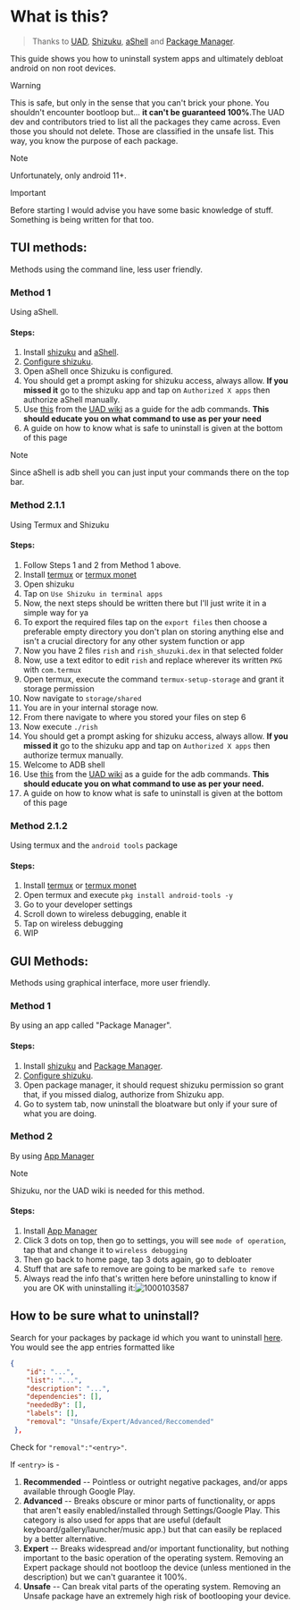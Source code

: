 # What is this?

>Thanks to [UAD](https://github.com/0x192/universal-android-debloater/), [Shizuku](https://github.com/RikkaApps/Shizuku), [aShell](https://gitlab.com/sunilpaulmathew/ashell) and [Package Manager](https://github.com/SmartPack/PackageManager).

This guide shows you how to uninstall system apps and ultimately debloat android on non root devices.

>[!WARNING]
>This is safe, but only in the sense that you can't brick your phone. You shouldn't encounter bootloop but... **it can't be guaranteed 100%**.The UAD dev and contributors tried to list all the packages they came across. Even those you should not delete. Those are classified in the unsafe list. This way, you know the purpose of each package.

>[!NOTE]
>Unfortunately, only android 11+.

>[!IMPORTANT]
>Before starting I would advise you have some basic knowledge of stuff. Something is being written for that too.

## TUI methods:

Methods using the command line, less user friendly.

### Method 1

Using aShell.
#### Steps:
 1. Install [shizuku](https://github.com/RikkaApps/Shizuku/releases) and [aShell](https://f-droid.org/en/packages/in.sunilpaulmathew.ashell/).
 2. [Configure shizuku](https://shizuku.rikka.app/guide/setup/).
 3. Open aShell once Shizuku is configured.
 4. You should get a prompt asking for shizuku access, always allow. **If you missed it** go to the shizuku app and tap on `Authorized X apps` then authorize aShell manually.
 5. Use [this](https://github.com/0x192/universal-android-debloater/wiki/FAQ#what-are-the-adb-commands-used-by-uad) from the [UAD wiki](https://github.com/0x192/universal-android-debloater/wiki) as a guide for the adb commands. **This should educate you on what command to use as per your need**
 6. A guide on how to know what is safe to uninstall is given at the bottom of this page

>[!NOTE]
>Since aShell is adb shell you can just input your commands there on the top bar.
### Method 2.1.1

Using Termux and Shizuku

#### Steps:
1. Follow Steps 1 and 2 from Method 1 above.
2. Install [termux](https://f-droid.org/packages/com.termux/) or [termux monet](https://github.com/HardcodedCat/termux-monet)
3. Open shizuku 
4. Tap on `Use Shizuku in terminal apps` 
5. Now, the next steps should be written there but I'll just write it in a simple way for ya
6. To export the required files tap on the `export files` then choose a preferable empty directory you don't plan on storing anything else and isn't a crucial directory for any other system function or app
7. Now you have 2 files `rish` and `rish_shuzuki.dex` in that selected folder
8. Now, use a text editor to edit `rish` and replace wherever its written `PKG` with `com.termux`
9. Open termux, execute the command `termux-setup-storage` and grant it storage permission 
10. Now navigate to `storage/shared`
11. You are in your internal storage now.
12. From there navigate to where you stored your files on step 6
13. Now execute `./rish` 
14. You should get a prompt asking for shizuku access, always allow. **If you missed it** go to the shizuku app and tap on `Authorized X apps` then authorize termux manually.
15. Welcome to ADB shell
16. Use [this](https://github.com/0x192/universal-android-debloater/wiki/FAQ#what-are-the-adb-commands-used-by-uad) from the [UAD wiki](https://github.com/0x192/universal-android-debloater/wiki) as a guide for the adb commands. **This should educate you on what command to use as per your need.**
17. A guide on how to know what is safe to uninstall is given at the bottom of this page


### Method 2.1.2

Using termux and the `android tools` package

#### Steps:
1. Install [termux](https://f-droid.org/packages/com.termux/) or [termux monet](https://github.com/HardcodedCat/termux-monet)
2. Open termux and execute `pkg install android-tools -y`
3. Go to your developer settings
4. Scroll down to wireless debugging, enable it
5. Tap on wireless debugging
6. WIP

## GUI Methods:

Methods using graphical interface, more user friendly.

### Method 1

By using an app called "Package Manager".

#### Steps:
 1. Install [shizuku](https://github.com/RikkaApps/Shizuku/releases) and [Package Manager](https://f-droid.org/packages/com.smartpack.packagemanager/).
 2. [Configure shizuku](https://shizuku.rikka.app/guide/setup/).
 3. Open package manager, it should request shizuku permission so grant that, if you missed dialog, authorize from Shizuku app.
 4. Go to system tab, now uninstall the bloatware but only if your sure of what you are doing.

### Method 2

By using [App Manager](https://github.com/MuntashirAkon/AppManager)

>[!NOTE]
>Shizuku, nor the UAD wiki is needed for this method.

#### Steps:
1. Install [App Manager](https://github.com/MuntashirAkon/AppManager/releases)
2. Click 3 dots on top, then go to settings, you will see `mode of operation`, tap that and change it to `wireless debugging`
3. Then go back to home page, tap 3 dots again, go to debloater
4. Stuff that are safe to remove are going to be marked `safe to remove`
5. Always read the info that's written here before uninstalling to know if you are OK with uninstalling it:![1000103587](https://github.com/rickdtc/debloat-android-without-pc/assets/74096544/9a140bbc-7370-40cf-ad8d-fd7bb64c5c6e)



## How to be sure what to uninstall?
Search for your packages by package id which you want to uninstall [here](https://github.com/0x192/universal-android-debloater/blob/main/resources/assets/uad_lists.json).
You would see the app entries formatted like
```JSON
{
    "id": "...",
    "list": "...",
    "description": "...",
    "dependencies": [],
    "neededBy": [],
    "labels": [],
    "removal": "Unsafe/Expert/Advanced/Reccomended"
 },
 ```

Check for `"removal":"<entry>"`.

If `<entry>` is - 

1. **Recommended** -- Pointless or outright negative packages, and/or apps available through Google Play.
2. **Advanced** -- Breaks obscure or minor parts of functionality, or apps that aren't easily enabled/installed through Settings/Google Play. This category is also used for apps that are useful (default keyboard/gallery/launcher/music app.) but that can easily be replaced by a better alternative.
3. **Expert** -- Breaks widespread and/or important functionality, but nothing important to the basic operation of the operating system. Removing an Expert package should not bootloop the device (unless mentioned in the description) but we can't guarantee it 100%.
4. **Unsafe** -- Can break vital parts of the operating system. Removing an Unsafe package have an extremely high risk of bootlooping your device.
